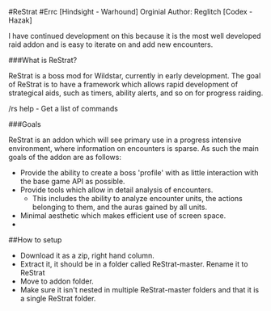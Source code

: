 #ReStrat
#Errc [Hindsight - Warhound]
Orginial Author: Reglitch [Codex - Hazak]

I have continued development on this because it is the most well developed raid addon and is easy to iterate on and add new encounters.

###What is ReStrat?

ReStrat is a boss mod for Wildstar, currently in early development. The goal of ReStrat is to have a framework which allows rapid development of strategical aids, such as timers, ability alerts, and so on for progress raiding. 

/rs help - Get a list of commands

###Goals

ReStrat is an addon which will see primary use in a progress intensive environment, where information on encounters is sparse. As such the main goals of the addon are as follows:

- Provide the ability to create a boss 'profile' with as little interaction with the base game API as possible.
- Provide tools which allow in detail analysis of encounters.
    - This includes the ability to analyze encounter units,  the actions belonging to them, and the auras gained by all      units.
- Minimal aesthetic which makes efficient use of screen space.
- 

##How to setup
- Download it as a zip, right hand column.
- Extract it, it should be in a folder called ReStrat-master. Rename it to ReStrat
- Move to addon folder.
- Make sure it isn't nested in multiple ReStrat-master folders and that it is a single ReStrat folder.
